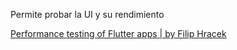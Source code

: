 Permite probar la UI y su rendimiento

[Performance testing of Flutter apps | by Filip Hracek](https://medium.com/flutter/performance-testing-of-flutter-apps-df7669bb7df7)